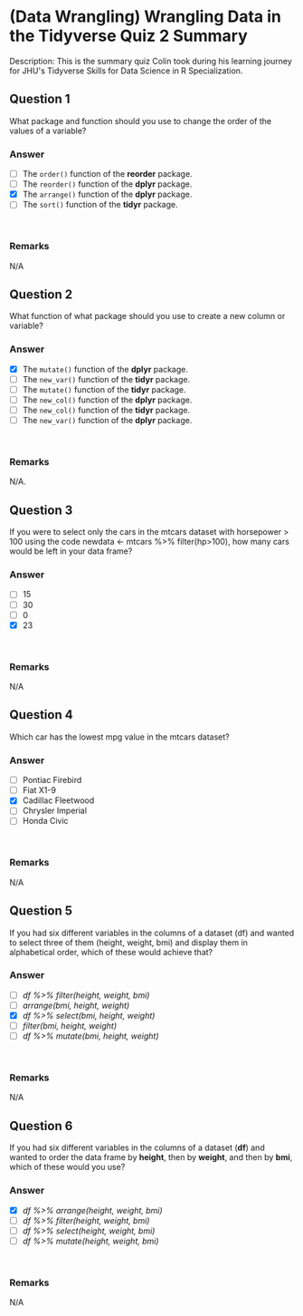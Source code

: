 # (Data Wrangling) Wrangling Data in the Tidyverse Quiz 2 Summary

Description: This is the summary quiz Colin took during his learning journey for JHU's Tidyverse Skills for Data Science in R Specialization.</br>

Question 1
----------
What package and function should you use to change the order of the values of a variable?</br>

### Answer
- [ ] The `order()` function of the **reorder** package.
- [ ] The `reorder()` function of the **dplyr** package.
- [x] The `arrange()` function of the **dplyr** package.
- [ ] The `sort()` function of the **tidyr** package.
</br>

### Remarks
N/A </br>

Question 2
----------
What function of what package should you use to create a new column or variable? </br>

### Answer
- [x] The `mutate()` function of the **dplyr** package.
- [ ] The `new_var()` function of the **tidyr** package.
- [ ] The `mutate()` function of the **tidyr** package.
- [ ] The `new_col()` function of the **dplyr** package.
- [ ] The `new_col()` function of the **tidyr** package.
- [ ] The `new_var()` function of the **dplyr** package.
</br>

### Remarks
N/A.</br>

Question 3
----------
If you were to select only the cars in the mtcars dataset with horsepower > 100 using the code newdata <- mtcars %>% filter(hp>100), how many cars would be left in your data frame? </br>

### Answer
- [ ] 15
- [ ] 30
- [ ] 0
- [x] 23
</br>

### Remarks
N/A </br>

Question 4
----------
Which car has the lowest mpg value in the mtcars dataset? </br>

### Answer
- [ ] Pontiac Firebird
- [ ] Fiat X1-9
- [x] Cadillac Fleetwood
- [ ] Chrysler Imperial
- [ ] Honda Civic
</br>

### Remarks
N/A </br>


Question 5
----------
If you had six different variables in the columns of a dataset (df) and wanted to select three of them (height, weight, bmi) and display them in alphabetical order, which of these would achieve that? </br>

### Answer
- [ ] *df %>% filter(height, weight, bmi)*
- [ ] *arrange(bmi, height, weight)*
- [x] *df %>% select(bmi, height, weight)*
- [ ] *filter(bmi, height, weight)*
- [ ] *df %>% mutate(bmi, height, weight)*
</br>

### Remarks
N/A </br>

Question 6
----------
If you had six different variables in the columns of a dataset (**df**) and wanted to order the data frame by **height**, then by **weight**, and then by **bmi**, which of these would you use? </br>

### Answer
- [x] *df %>% arrange(height, weight, bmi)*
- [ ] *df %>% filter(height, weight, bmi)*
- [ ] *df %>% select(height, weight, bmi)*
- [ ] *df %>% mutate(height, weight, bmi)*
</br>

### Remarks
N/A </br>
